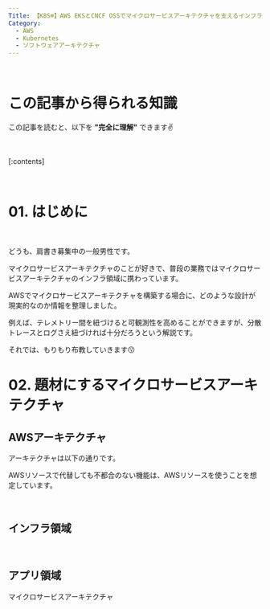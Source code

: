 ```yaml
---
Title: 【K8S☸️】AWS EKSとCNCF OSSでマイクロサービスアーキテクチャを支えるインフラ設計プラクティス
Category:
  - AWS
  - Kubernetes
  - ソフトウェアアーキテクチャ
---
```


<br>

# この記事から得られる知識

この記事を読むと、以下を **"完全に理解"** できます✌️

<br>

[:contents]

<br>

# 01. はじめに

<br>

どうも、肩書き募集中の一般男性です。

マイクロサービスアーキテクチャのことが好きで、普段の業務ではマイクロサービスアーキテクチャのインフラ領域に携わっています。

AWSでマイクロサービスアーキテクチャを構築する場合に、どのような設計が現実的なのか情報を整理しました。

例えば、テレメトリー間を紐づけると可観測性を高めることができますが、分散トレースとログさえ紐づければ十分だろうという解説です。

それでは、もりもり布教していきます😗

# 02. 題材にするマイクロサービスアーキテクチャ

## AWSアーキテクチャ

アーキテクチャは以下の通りです。

AWSリソースで代替しても不都合のない機能は、AWSリソースを使うことを想定しています。

<br>

## インフラ領域

<br>

## アプリ領域

マイクロサービスアーキテクチャ
